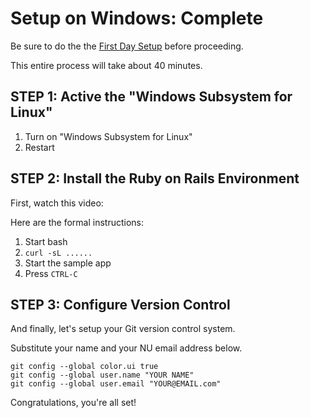 # Setup on Windows: Complete

Be sure to do the the [First Day Setup](/1-setup/1-introduction/2-first-day:-windows) before proceeding.

This entire process will take about 40 minutes.  

## STEP 1: Active the "Windows Subsystem for Linux"

1. Turn on "Windows Subsystem for Linux"
1. Restart


## STEP 2: Install the Ruby on Rails Environment 

First, watch this video:


Here are the formal instructions:

1. Start bash
1. `curl -sL ......`
1. Start the sample app
1. Press `CTRL-C`

## STEP 3: Configure Version Control

And finally, let's setup your Git version control system.

Substitute your name and your NU email address below.

   ```
   git config --global color.ui true
   git config --global user.name "YOUR NAME"
   git config --global user.email "YOUR@EMAIL.com"
   ```

Congratulations, you're all set!
